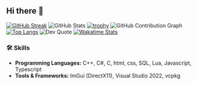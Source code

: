 ## Hi there 👋

[![GitHub Streak](https://streak-stats.demolab.com?user=Killer4563782&theme=modern-lilac)](https://git.io/streak-stats) 
![GitHub Stats](https://github-stats-alpha.vercel.app/api?username=Killer4563782&cc=000&tc=fff&ic=fff&bc=000)
[![trophy](https://github-profile-trophy.vercel.app/?username=Killer4563782&theme=onedark)](https://github.com/ryo-ma/github-profile-trophy)
![GitHub Contribution Graph](https://github-readme-activity-graph.vercel.app/graph?username=Killer4563782&theme=github)
[![Top Langs](https://github-readme-stats.vercel.app/api/top-langs/?username=Killer4563782&layout=compact&theme=tokyonight)](https://github.com/anuraghazra/github-readme-stats)
![Dev Quote](https://quotes-github-readme.vercel.app/api?type=horizontal&theme=dark)
[![Wakatime Stats](https://github-readme-stats.vercel.app/api/wakatime?username=Killer4563782&theme=gruvbox)](https://wakatime.com)


### 🛠️ Skills  
- **Programming Languages:** C++, C#, C, html, css, SQL, Lua, Javascript, Typescript 
- **Tools & Frameworks:** ImGui (DirectX11), Visual Studio 2022, vcpkg  
